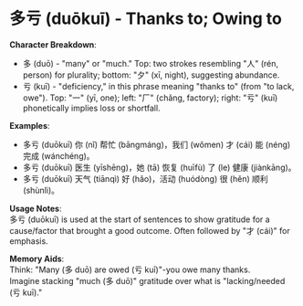 # **多亏 (duōkuī) - Thanks to; Owing to**

**Character Breakdown**:  
- 多 (duō) - "many" or "much." Top: two strokes resembling "人" (rén, person) for plurality; bottom: "夕" (xī, night), suggesting abundance.  
- 亏 (kuī) - "deficiency," in this phrase meaning "thanks to" (from "to lack, owe"). Top: "一" (yī, one); left: "厂" (chǎng, factory); right: "亏" (kuī) phonetically implies loss or shortfall.

**Examples**:  
- 多亏 (duōkuī) 你 (nǐ) 帮忙 (bāngmáng)，我们 (wǒmen) 才 (cái) 能 (néng) 完成 (wánchéng)。  
- 多亏 (duōkuī) 医生 (yīshēng)，她 (tā) 恢复 (huīfù) 了 (le) 健康 (jiànkāng)。  
- 多亏 (duōkuī) 天气 (tiānqì) 好 (hǎo)，活动 (huódòng) 很 (hěn) 顺利 (shùnlì)。

**Usage Notes**:  
多亏 (duōkuī) is used at the start of sentences to show gratitude for a cause/factor that brought a good outcome. Often followed by "才 (cái)" for emphasis.

**Memory Aids**:  
Think: "Many (多 duō) are owed (亏 kuī)"-you owe many thanks.  
Imagine stacking "much (多 duō)" gratitude over what is "lacking/needed (亏 kuī)."